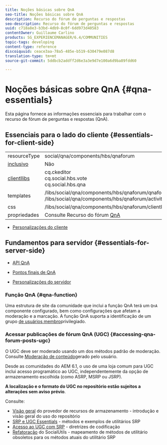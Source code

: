 ```yaml
---
title: Noções básicas sobre QnA
seo-title: Noções básicas sobre QnA
description: Recurso do fórum de perguntas e respostas
seo-description: Recurso do fórum de perguntas e respostas
uuid: c718a8e3-b3bd-4db9-8c0f-6dd973d40583
contentOwner: Guillaume Carlino
products: SG_EXPERIENCEMANAGER/6.4/COMMUNITIES
topic-tags: developing
content-type: reference
discoiquuid: ceace3aa-78a5-485e-b519-630479e087d8
translation-type: tm+mt
source-git-commit: 5ddbcb2addff2d6e3a3e9d7e100a6d9ba89fdd60

---
```



# Noções básicas sobre QnA {#qna-essentials}

Esta página fornece as informações essenciais para trabalhar com o recurso de fórum de perguntas e respostas (QnA).

## Essenciais para o lado do cliente {#essentials-for-client-side}

<table> 
 <tbody>
  <tr>
   <td> resourceType</td> 
   <td>social/qna/components/hbs/qnaforum</td> 
  </tr>
  <tr>
   <td> <a href="scf.md#add-or-include-a-communities-component">inclusivo</a></td> 
   <td>Não</td> 
  </tr>
  <tr>
   <td> <a href="clientlibs.md">clientllibs</a></td> 
   <td>cq.ckeditor<br /> cq.social.hbs.vote<br /> cq.social.hbs.qna</td> 
  </tr>
  <tr>
   <td> templates</td> 
   <td> /libs/social/qna/components/hbs/qnaforum/qnaforum.hbs<br /> /libs/social/qna/components/hbs/qnaforum/activity-title.hbs</td> 
  </tr>
  <tr>
   <td> css</td> 
   <td> /libs/social/qna/components/hbs/qnaforum/clientlibs/qnaforum.css</td> 
  </tr>
  <tr>
   <td> propriedades</td> 
   <td>Consulte Recurso do fórum <a href="working-with-qna.md">QnA</a></td> 
  </tr>
 </tbody>
</table>

* [Personalizações do cliente](client-customize.md)

## Fundamentos para servidor {#essentials-for-server-side}

* [API QnA](https://helpx.adobe.com/experience-manager/6-4/sites/developing/using/reference-materials/javadoc/com/adobe/cq/social/qna/client/api/package-summary.html)

* [Pontos finais de QnA](https://helpx.adobe.com/experience-manager/6-4/sites/developing/using/reference-materials/javadoc/com/adobe/cq/social/qna/client/endpoints/package-summary.html)

* [Personalizações do servidor](server-customize.md)

### Função QnA {#qna-function}

Uma estrutura de site da comunidade que inclui a função [](functions.md#qna-function) QnA terá um `QnA` componente configurado, bem como configurações que afetam a moderação e a marcação. A função QnA suporta a identificação de um grupo [de usuários membro](users.md#privileged-members-group)privilegiado.

### Acessar publicações de fórum QnA (UGC) {#accessing-qna-forum-posts-ugc}

O UGC deve ser moderado usando um dos métodos padrão de moderação.\
Consulte [Moderação de conteúdo](moderate-ugc.md)gerado pelo usuário.

Desde as comunidades do AEM 6.1, o uso de uma loja [](working-with-srp.md) comum para UGC inclui acesso programático ao UGC, independentemente da opção de armazenamento escolhida (como ASRP, MSRP ou JSRP).

**A localização e o formato do UGC no repositório estão sujeitos a alterações sem aviso prévio**.

Consulte:

* [Visão geral](srp.md) do provedor de recursos de armazenamento - introdução e visão geral do uso do repositório
* [SRP e UGC Essentials](srp-and-ugc.md) - métodos e exemplos de utilitários SRP
* [Acesso ao UGC com SRP](accessing-ugc-with-srp.md) - diretrizes de codificação
* [Refatoração](socialutils.md) do SocialUtils - mapeamento de métodos de utilitário obsoletos para os métodos atuais do utilitário SRP


